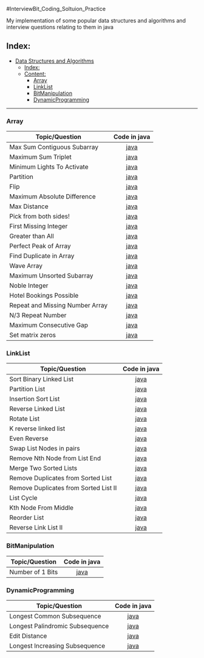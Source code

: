 #InterviewBit_Coding_Soltuion_Practice

My implementation of some popular data structures and algorithms and interview questions relating to them in java

## Index:

- [Data Structures and Algorithms](#Data-Structures-and-Algorithms)
  - [Index:](#Index)
  - [Content:](#Content)
    - [Array](#Array)
    - [LinkList](#LinkList)
    - [BitManipulation](#BitManipulation)
    - [DynamicProgramming](#DynamicProgramming)

------------------------------------------------------------------------------

### Array 

| 			Topic/Question			                                            |	Code in java                           
|-----------------------------------|:------------------:|
|Max Sum Contiguous Subarray 	   |[java](Array/MaxSumContiguousSubarray.java)|
|Maximum Sum Triplet 	   |[java](Array/MaximumSumTriplet.java)|
|Minimum Lights To Activate 	   |[java](Array/MinimumLightsToActivate.java)|
|Partition 	   |[java](Array/Partitions.java)|
|Flip 	   |[java](Array/Flip.java )|
|Maximum Absolute Difference 	   |[java](Array/MaximumAbsoluteDifference.java )|
| Max Distance | [java](Array/MaxDistance.java)|
| Pick from both sides! |[java](Array/PickFromBothSides.java)|
| First Missing Integer |[java](Array/FirstMissingInteger.java)|
| Greater than All |[java](Array/GreaterThanAll.java)|
| Perfect Peak of Array |[java](Array/PerfectPeakOfArray.java)|
| Find Duplicate in Array |[java](Array/FindDuplicateInArray.java)|
| Wave Array |[java](Array/WaveArray.java)|
| Maximum Unsorted Subarray |[java](Array/MaximumUnsortedSubarray.java)|
| Noble Integer | [java](Array/NobleInteger.java)|
| Hotel Bookings Possible | [java](Array/HotelBookingsPossible.java) |
| Repeat and Missing Number Array |[java](Array/RepeatandMissingNumberArray.java)|
| N/3 Repeat Number |[java](Array/NBy3RepeatNumber.java)|
| Maximum Consecutive Gap |[java](Array/MaximumConsecutiveGap.java)|
| Set matrix zeros |[java](Array/SetMatrixZeros.java)|

### LinkList

| 			Topic/Question			                                            |	Code in java                           
|-----------------------------------|:------------------:|
| Sort Binary Linked List 	   |[java](LinkList/SortBinaryLinkedList.java)|
| Partition List |[java](LinkList/PartitionList.java)|
| Insertion Sort List |[java](LinkList/InsertionSortList.java)|
| Reverse Linked List |[java](LinkList/ReverseLinkedList.java)|
| Rotate List | [java](LinkList/RotateList.java)|
| K reverse linked list | [java](LinkList/Kreverselinkedlist.java)|
|Even Reverse| [java](LinkList/EvenReverse.java)|
| Swap List Nodes in pairs | [java](LinkList/SwapListNodesinpairs.java)|
| Remove Nth Node from List End | [java](LinkList/RemoveNthNodefromListEnd.java)|
| Merge Two Sorted Lists |[java](LinkList/MergeTwoSortedLists.java)|
| Remove Duplicates from Sorted List |[java](LinkList/RemoveDuplicatesfromSortedList.java)|
|Remove Duplicates from Sorted List II|[java](LinkList/RemoveDuplicatesfromSortedListII.java)|
| List Cycle |[java](LinkList/ListCycle.java)|
| Kth Node From Middle |[java](LinkList/KthNodeFromMiddle.java)|
| Reorder List |[java](LinkList/ReorderList.java)|
| Reverse Link List II |[java](LinkList/ReverseLinkListII.java)|





### BitManipulation

| 			Topic/Question			                                            |	Code in java                           
|-----------------------------------|:------------------:|
| Number of 1 Bits	   |[java](BitManipulation/Numberof1Bits.java)|



### DynamicProgramming

| 			Topic/Question			                                            |	Code in java                           
|-----------------------------------|:------------------:|
| Longest Common Subsequence   |[java](DynamicProgramming/LongestCommonSubsequence.java )|
|Longest Palindromic Subsequence|[java](DynamicProgramming/LongestPalindromicSubsequence.java)|
| Edit Distance |[java](DynamicProgramming/EditDistance.java)|
| Longest Increasing Subsequence |[java](DynamicProgramming/LongestIncreasingSubsequence.java)|


